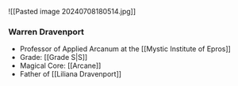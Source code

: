 ![[Pasted image 20240708180514.jpg]]
### Warren Dravenport
- Professor of Applied Arcanum at the [[Mystic Institute of Epros]] 
- Grade: [[Grade S|S]]
- Magical Core: [[Arcane]] 
- Father of [[Liliana Dravenport]] 